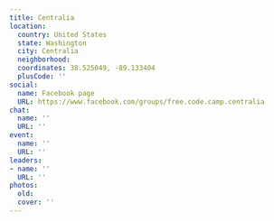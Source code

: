 ```yaml
---
title: Centralia
location:
  country: United States
  state: Washington
  city: Centralia
  neighborhood: 
  coordinates: 38.525049, -89.133404
  plusCode: ''
social:
  name: Facebook page
  URL: https://www.facebook.com/groups/free.code.camp.centralia
chat:
  name: ''
  URL: ''
event:
  name: ''
  URL: ''
leaders:
- name: ''
  URL: ''
photos:
  old: 
  cover: ''
---
```

